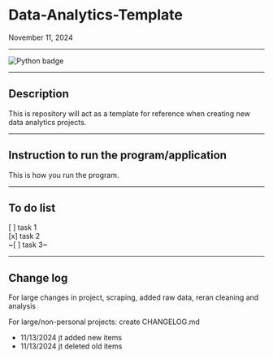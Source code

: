 # Data-Analytics-Template

November 11, 2024

---

![Python badge](https://img.shields.io/badge/Python-3776AB?style=for-the-badge&logo=python&logoColor=white)

---

## Description

This is repository will act as a template for reference when creating new data analytics
projects.

---

## Instruction to run the program/application

This is how you run the program.

---

## To do list

[ ] task 1  
[x] task 2  
~[ ] task 3~

---

## Change log

For large changes in project, scraping, added raw data, reran cleaning and analysis

For large/non-personal projects: create CHANGELOG.md

- 11/13/2024 jt added new items
- 11/13/2024 jt deleted old items
